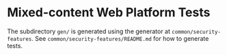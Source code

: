 # Mixed-content Web Platform Tests

The subdirectory `gen/` is generated using the generator at `common/security-features`.
See `common/security-features/README.md` for how to generate tests.
